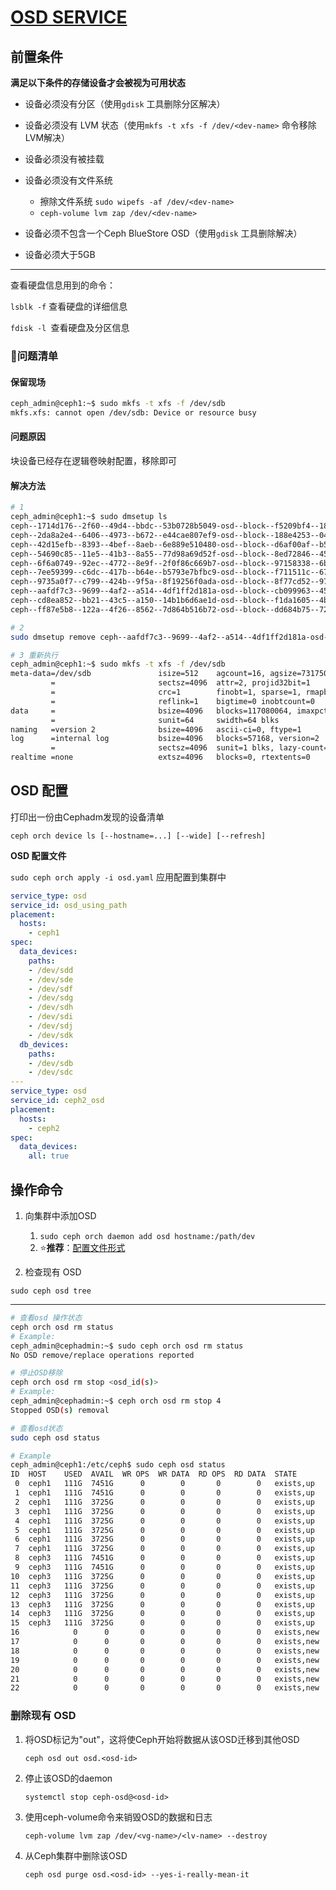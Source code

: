 # [OSD SERVICE](https://docs.ceph.com/en/latest/cephadm/services/osd/)

## 前置条件

**满足以下条件的存储设备才会被视为可用状态**

- 设备必须没有分区（使用`gdisk` 工具删除分区解决）

- 设备必须没有 LVM 状态（使用`mkfs -t xfs -f /dev/<dev-name>` 命令移除LVM解决）
- 设备必须没有被挂载
- 设备必须没有文件系统 
  -  擦除文件系统 `sudo wipefs -af /dev/<dev-name>` 
  - `ceph-volume lvm zap /dev/<dev-name>`

- 设备必须不包含一个Ceph BlueStore OSD（使用`gdisk` 工具删除解决）
- 设备必须大于5GB

---

查看硬盘信息用到的命令：

`lsblk -f` 查看硬盘的详细信息 

`fdisk -l `查看硬盘及分区信息

### :bug:问题清单

#### 保留现场

```bash
ceph_admin@ceph1:~$ sudo mkfs -t xfs -f /dev/sdb
mkfs.xfs: cannot open /dev/sdb: Device or resource busy
```

#### 问题原因

块设备已经存在逻辑卷映射配置，移除即可

#### 解决方法

```bash
# 1
ceph_admin@ceph1:~$ sudo dmsetup ls
ceph--1714d176--2f60--49d4--bbdc--53b0728b5049-osd--block--f5209bf4--1842--484e--8e01--f720edb64756     (253:8)
ceph--2da8a2e4--6406--4973--b672--e44cae807ef9-osd--block--188e4253--0463--4d44--94c1--8141bd4dc164     (253:9)
ceph--42d15efb--8393--4bef--8aeb--6e889e510480-osd--block--d6af00af--b5dd--45f8--b097--08c7ff44c77b     (253:4)
ceph--54690c85--11e5--41b3--8a55--77d98a69d52f-osd--block--8ed72846--45ae--4c29--be87--b4e1a85fc478     (253:5)
ceph--6f6a0749--92ec--4772--8e9f--2f0f86c669b7-osd--block--97158338--6bd5--480b--8baf--7c2553d680d1     (253:1)
ceph--7ee59399--c6dc--417b--b64e--b5793e7bfbc9-osd--block--f711511c--67f8--49bb--914a--dd091537c244     (253:2)
ceph--9735a0f7--c799--424b--9f5a--8f19256f0ada-osd--block--8f77cd52--97cb--4256--b04e--0c26d0d12b88     (253:6)
ceph--aafdf7c3--9699--4af2--a514--4df1ff2d181a-osd--block--cb099963--4592--4e7c--9345--8c62afdef49e     (253:0)
ceph--cd8ea852--bb21--43c5--a150--14b1b6d6ae1d-osd--block--f1da1605--4b5d--4aa6--baf6--c834da210bd5     (253:7)
ceph--ff87e5b8--122a--4f26--8562--7d864b516b72-osd--block--dd684b75--724b--4cb4--a0ca--53f3316aea52     (253:3)

# 2
sudo dmsetup remove ceph--aafdf7c3--9699--4af2--a514--4df1ff2d181a-osd--block--cb099963--4592--4e7c--9345--8c62afdef49e

# 3 重新执行
ceph_admin@ceph1:~$ sudo mkfs -t xfs -f /dev/sdb
meta-data=/dev/sdb               isize=512    agcount=16, agsize=7317504 blks
         =                       sectsz=4096  attr=2, projid32bit=1
         =                       crc=1        finobt=1, sparse=1, rmapbt=0
         =                       reflink=1    bigtime=0 inobtcount=0
data     =                       bsize=4096   blocks=117080064, imaxpct=25
         =                       sunit=64     swidth=64 blks
naming   =version 2              bsize=4096   ascii-ci=0, ftype=1
log      =internal log           bsize=4096   blocks=57168, version=2
         =                       sectsz=4096  sunit=1 blks, lazy-count=1
realtime =none                   extsz=4096   blocks=0, rtextents=0

```

## OSD 配置

打印出一份由Cephadm发现的设备清单

`ceph orch device ls [--hostname=...] [--wide] [--refresh]`

**OSD 配置文件**

`sudo ceph orch apply -i osd.yaml` 应用配置到集群中

```yaml
service_type: osd
service_id: osd_using_path
placement:
  hosts:
    - ceph1
spec:
  data_devices:
    paths:
    - /dev/sdd
    - /dev/sde
    - /dev/sdf
    - /dev/sdg
    - /dev/sdh
    - /dev/sdi
    - /dev/sdj
    - /dev/sdk
  db_devices:
    paths:
    - /dev/sdb
    - /dev/sdc
---
service_type: osd
service_id: ceph2_osd
placement:
  hosts:
    - ceph2
spec:
  data_devices:
    all: true
```

## 操作命令

1. 向集群中添加OSD
   1.  `sudo ceph orch daemon add osd hostname:/path/dev`
   2.  :star:**推荐**：​[配置文件形式](https://docs.ceph.com/en/latest/cephadm/services/osd/#advanced-osd-service-specifications) 


2. 检查现有 OSD

`sudo ceph osd tree`

---

```bash
# 查看osd 操作状态
ceph orch osd rm status
# Example:
ceph_admin@cephadmin:~$ sudo ceph orch osd rm status
No OSD remove/replace operations reported
```

```bash
# 停止OSD移除
ceph orch osd rm stop <osd_id(s)>
# Example:
ceph_admin@cephadmin:~$ ceph orch osd rm stop 4
Stopped OSD(s) removal
```

```bash
# 查看osd状态
sudo ceph osd status

# Example
ceph_admin@ceph1:/etc/ceph$ sudo ceph osd status
ID  HOST    USED  AVAIL  WR OPS  WR DATA  RD OPS  RD DATA  STATE
 0  ceph1   111G  7451G      0        0       0        0   exists,up
 1  ceph1   111G  7451G      0        0       0        0   exists,up
 2  ceph1   111G  3725G      0        0       0        0   exists,up
 3  ceph1   111G  3725G      0        0       0        0   exists,up
 4  ceph1   111G  3725G      0        0       0        0   exists,up
 5  ceph1   111G  3725G      0        0       0        0   exists,up
 6  ceph1   111G  3725G      0        0       0        0   exists,up
 7  ceph1   111G  3725G      0        0       0        0   exists,up
 8  ceph3   111G  7451G      0        0       0        0   exists,up
 9  ceph3   111G  7451G      0        0       0        0   exists,up
10  ceph3   111G  3725G      0        0       0        0   exists,up
11  ceph3   111G  3725G      0        0       0        0   exists,up
12  ceph3   111G  3725G      0        0       0        0   exists,up
13  ceph3   111G  3725G      0        0       0        0   exists,up
14  ceph3   111G  3725G      0        0       0        0   exists,up
15  ceph3   111G  3725G      0        0       0        0   exists,up
16            0      0       0        0       0        0   exists,new
17            0      0       0        0       0        0   exists,new
18            0      0       0        0       0        0   exists,new
19            0      0       0        0       0        0   exists,new
20            0      0       0        0       0        0   exists,new
21            0      0       0        0       0        0   exists,new
22            0      0       0        0       0        0   exists,new
```



### 删除现有 OSD

1. 将OSD标记为"out"，这将使Ceph开始将数据从该OSD迁移到其他OSD

   `ceph osd out osd.<osd-id>`

2. 停止该OSD的daemon

   `systemctl stop ceph-osd@<osd-id>`

3. 使用ceph-volume命令来销毁OSD的数据和日志

   `ceph-volume lvm zap /dev/<vg-name>/<lv-name> --destroy`

4. 从Ceph集群中删除该OSD

   `ceph osd purge osd.<osd-id> --yes-i-really-mean-it`

